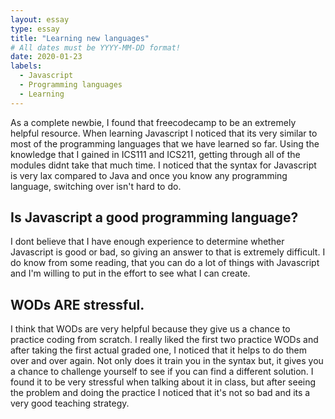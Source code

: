 ```yaml
---
layout: essay
type: essay
title: "Learning new languages"
# All dates must be YYYY-MM-DD format!
date: 2020-01-23
labels:
  - Javascript
  - Programming languages
  - Learning
---
```


  As a complete newbie, I found that freecodecamp to be an extremely helpful resource. When learning Javascript I noticed that its very similar to most of the programming languages that we have learned so far. Using the knowledge that I gained in ICS111 and ICS211, getting through all of the modules didnt take that much time. I noticed that the syntax for Javascript is very lax compared to Java and once you know any programming language, switching over isn't hard to do. 

## Is Javascript a good programming language?

  I dont believe that I have enough experience to determine whether Javascript is good or bad, so giving an answer to that is extremely difficult. I do know from some reading, that you can do a lot of things with Javascript and I'm willing to put in the effort to see what I can create.
  
## WODs ARE stressful.

  I think that WODs are very helpful because they give us a chance to practice coding from scratch. I really liked the first two practice WODs and after taking the first actual graded one, I noticed that it helps to do them over and over again. Not only does it train you in the syntax but, it gives you a chance to challenge yourself to see if you can find a different solution. I found it to be very stressful when talking about it in class, but after seeing the problem and doing the practice I noticed that it's not so bad and its a very good teaching strategy.
  
